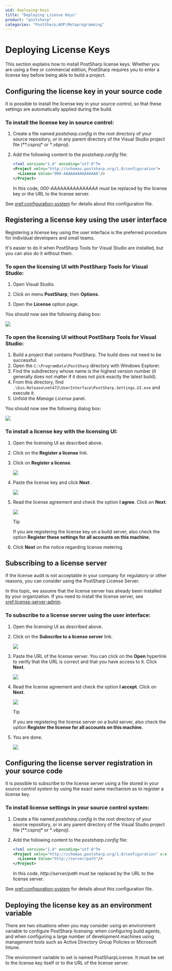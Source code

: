 ```yaml
---
uid: deploying-keys
title: "Deploying License Keys"
product: "postsharp"
categories: "PostSharp;AOP;Metaprogramming"
---
```

# Deploying License Keys

This section explains how to install PostSharp license keys.
Whether you are using a free or commercial edition, PostSharp requires you to enter a license key before being able to build a project.


## Configuring the license key in your source code

It is possible to install the license key in your source control, so that these settings are automatically applied during the build.


### To install the license key in source control:

1. Create a file named *postsharp.config* in the root directory of your source repository, or in any parent directory of the Visual Studio project file (**.csproj* or **.vbproj*). 


2. Add the following content to the *postsharp.config* file: 

    ```xml
    <?xml version="1.0" encoding="utf-8"?>
    <Project xmlns="http://schemas.postsharp.org/1.0/configuration">
      <License Value="000-AAAAAAAAAAAAAAA"/>
    </Project>
    ```

    In this code, *000-AAAAAAAAAAAAAAA* must be replaced by the license key or the URL to the license server. 


See <xref:configuration-system> for details about this configuration file. 


## Registering a license key using the user interface

Registering a license key using the user interface is the preferred procedure for individual developers and small teams.

It's easier to do it when PostSharp Tools for Visual Studio are installed, but you can also do it without them.


### To open the licensing UI with PostSharp Tools for Visual Studio:

1. Open Visual Studio.


2. Click on menu **PostSharp**, then **Options**. 


3. Open the **License** option page. 

You should now see the following dialog box:

![](VsLicenseOptions.PNG)


### To open the licensing UI without PostSharp Tools for Visual Studio:

1. Build a project that contains PostSharp. The build does not need to be successful.
2. Open the `C:\ProgramData\PostSharp` directory with Windows Explorer.
3. Find the subdirectory whose name is the highest version number (it generally does not matter if it does not pick exactly the latest build).
4. From this directory, find `.\bin.Release\net472\UserInterface\PostSharp.Settings.UI.exe` and execute it.
5. Unfold the _Manage License_ panel.

You should now see the following dialog box:

![](PostSharpSettingsUI.png)


### To install a license key with the licensing UI:

1. Open the licensing UI as described above.

2. Click on the **Register a license** link. 

3. Click on **Register a license**. 

    ![](LicenseWizard1.PNG)


4. Paste the license key and click **Next** . 

    ![](LicenseWizard2.PNG)


5. Read the license agreement and check the option **I agree**. Click on **Next**. 

    ![](LicenseWizard3.PNG)

    > [!TIP]
    > If you are registering the license key on a build server, also check the option **Register these settings for all accounts on this machine.** 


6. Click **Next** on the notice regarding license metering. 



## Subscribing to a license server

If the license audit is not acceptable in your company for regulatory or other reasons, you can consider using the PostSharp License Server.

In this topic, we assume that the license server has already been installed by your organization. If you need to install the license server, see <xref:license-server-admin>. 


### To subscribe to a license server using the user interface:

1. Open the licensing UI as described above.


2. Click on the **Subscribe to a license server** link. 

    ![](LicenseServer5.png)


5. Paste the URL of the license server. You can click on the **Open** hyperlink to verify that the URL is correct and that you have access to it. Click **Next**. 

    ![](LicenseServer6.png)


3. Read the license agreement and check the option **I accept**. Click on **Next**. 

    ![](LicenseServer7.png)

    > [!TIP]
    > If you are registering the license server on a build server, also check the option **Register the license for all accounts on this machine.** 


4. You are done.

    ![](LicenseServer8.png)



## Configuring the license server registration in your source code

It is possible to subscribe to the license server using a file stored in your source control system by using the exact same mechanism as to register a license key.


### To install license settings in your source control system:

1. Create a file named *postsharp.config* in the root directory of your source repository, or in any parent directory of the Visual Studio project file (**.csproj* or **.vbproj*). 


2. Add the following content to the *postsharp.config* file: 

    ```xml
    <?xml version="1.0" encoding="utf-8"?>
    <Project xmlns="http://schemas.postsharp.org/1.0/configuration" x:xmlns="http://schemas.postsharp.org/1.0/configuration">
      <License Value="http://server/path"/>
    </Project>
    ```

    In this code, *http://server/path* must be replaced by the URL to the license server. 


See <xref:configuration-system> for details about this configuration file. 


## Deploying the license key as an environment variable

There are two situations when you may consider using an environment variable to configure PostSharp licensing: when configuring build agents, and when configuring a large number of development machines using management tools such as Active Directory Group Policies or Microsoft Intune.

The environment variable to set is named PostSharpLicense. It must be set to the license key itself or to the URL of the license server.

